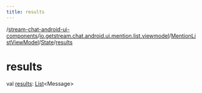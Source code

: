```yaml
---
title: results
---
```

/[stream-chat-android-ui-components](../../../index.md)/[io.getstream.chat.android.ui.mention.list.viewmodel](../../index.md)/[MentionListViewModel](../index.md)/[State](index.md)/[results](results.md)  
  
  
  
# results  
val [results](results.md): [List](https://kotlinlang.org/api/latest/jvm/stdlib/kotlin.collections/-list/index.html)&lt;Message&gt;
